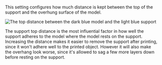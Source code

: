 This setting configures how much distance is kept between the top of the support and the overhung surface of the model.

![The top distance between the dark blue model and the light blue support](support_top_bottom_distance.png)

The support top distance is the most influential factor in how well the support adheres to the model where the model rests on the support. Increasing the distance makes it easier to remove the support after printing, since it won't adhere well to the printed object. However it will also make the overhang look worse, since it's allowed to sag a few more layers down before resting on the support.